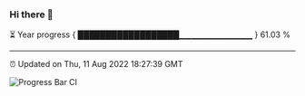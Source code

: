 ### Hi there 👋

⏳ Year progress { ██████████████████▁▁▁▁▁▁▁▁▁▁▁▁ } 61.03 %

---

⏰ Updated on Thu, 11 Aug 2022 18:27:39 GMT

![Progress Bar CI](https://github.com/ZhaoGui/ZhaoGui/workflows/Progress%20Bar%20CI/badge.svg)
